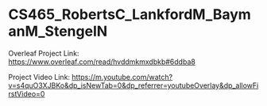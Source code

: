 # CS465_RobertsC_LankfordM_BaymanM_StengelN

Overleaf Project Link: https://www.overleaf.com/read/hvddmkmxdbkb#6ddba8

Project Video Link: https://m.youtube.com/watch?v=s4quO3XJBKo&dp_isNewTab=0&dp_referrer=youtubeOverlay&dp_allowFirstVideo=0
